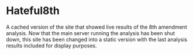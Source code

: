 # Hateful8th

A cached version of the site that showed live results of the 8th
amendment analysis. Now that the main server running the analysis
has been shut down, this site has been changed into a static version
with the last analysis results included for display purposes.
